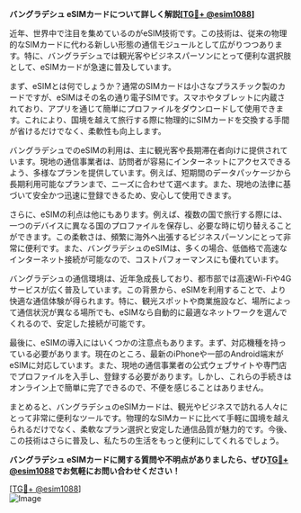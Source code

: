 **バングラデシュ eSIMカードについて詳しく解説[[TG💪+ @esim1088](https://t.me/s/esim1088)]**

近年、世界中で注目を集めているのがeSIM技術です。この技術は、従来の物理的なSIMカードに代わる新しい形態の通信モジュールとして広がりつつあります。特に、バングラデシュでは観光客やビジネスパーソンにとって便利な選択肢として、eSIMカードが急速に普及しています。

まず、eSIMとは何でしょうか？通常のSIMカードは小さなプラスチック製のカードですが、eSIMはその名の通り電子SIMです。スマホやタブレットに内蔵されており、アプリを通じて簡単にプロファイルをダウンロードして使用できます。これにより、国境を越えて旅行する際に物理的にSIMカードを交換する手間が省けるだけでなく、柔軟性も向上します。

バングラデシュでのeSIMの利用は、主に観光客や長期滞在者向けに提供されています。現地の通信事業者は、訪問者が容易にインターネットにアクセスできるよう、多様なプランを提供しています。例えば、短期間のデータパッケージから長期利用可能なプランまで、ニーズに合わせて選べます。また、現地の法律に基づいて安全かつ迅速に登録できるため、安心して使用できます。

さらに、eSIMの利点は他にもあります。例えば、複数の国で旅行する際には、一つのデバイスに異なる国のプロファイルを保存し、必要な時に切り替えることができます。この柔軟さは、頻繁に海外へ出張するビジネスパーソンにとって非常に便利です。また、バングラデシュのeSIMは、多くの場合、低価格で高速なインターネット接続が可能なので、コストパフォーマンスにも優れています。

バングラデシュの通信環境は、近年急成長しており、都市部では高速Wi-Fiや4Gサービスが広く普及しています。この背景から、eSIMを利用することで、より快適な通信体験が得られます。特に、観光スポットや商業施設など、場所によって通信状況が異なる場所でも、eSIMなら自動的に最適なネットワークを選んでくれるので、安定した接続が可能です。

最後に、eSIMの導入にはいくつかの注意点もあります。まず、対応機種を持っている必要があります。現在のところ、最新のiPhoneや一部のAndroid端末がeSIMに対応しています。また、現地の通信事業者の公式ウェブサイトや専門店でプロファイルを入手し、登録する必要があります。しかし、これらの手続きはオンライン上で簡単に完了できるので、不便を感じることはありません。

まとめると、バングラデシュのeSIMカードは、観光やビジネスで訪れる人々にとって非常に便利なツールです。物理的なSIMカードに比べて手軽に国境を越えられるだけでなく、柔軟なプラン選択と安定した通信品質が魅力的です。今後、この技術はさらに普及し、私たちの生活をもっと便利にしてくれるでしょう。

**バングラデシュ eSIMカードに関する質問や不明点がありましたら、ぜひ[TG💪+ @esim1088](https://t.me/s/esim1088)でお気軽にお問い合わせください！**

[[TG💪+ @esim1088](https://t.me/s/esim1088)]  
![Image](https://i.postimg.cc/Y0z9fWf4/image.png)